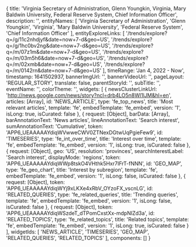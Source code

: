 {
  title: 'Virginia Secretary of Administration, Glenn Youngkin, Virginia, Mary Baldwin University, Federal Reserve System, Chief Information Officer',
  description: '',
  entityNames: [
    'Virginia Secretary of Administration',
    'Glenn Youngkin',
    'Virginia',
    'Mary Baldwin University',
    'Federal Reserve System',
    'Chief Information Officer'
  ],
  entityExploreLinks: [
    '/trends/explore?q=/g/11c2nhdjyf&date=now+7-d&geo=US',
    '/trends/explore?q=/g/1hc0bv2ng&date=now+7-d&geo=US',
    '/trends/explore?q=/m/07z1m&date=now+7-d&geo=US',
    '/trends/explore?q=/m/03m5h6&date=now+7-d&geo=US',
    '/trends/explore?q=/m/02xmb&date=now+7-d&geo=US',
    '/trends/explore?q=/m/0142rn&date=now+7-d&geo=US'
  ],
  timeRange: 'Jan 4, 2022 - Now',
  timestamp: 1641502937,
  bannerImgUrl: '',
  bannerVideoUrl: '',
  pageLayout: 'REGULAR_STORY',
  translate: false,
  parentStoryId: '',
  subTitle: '',
  eventName: '',
  colorTheme: '',
  widgets: [
    {
      newsClusterLinkUrl: 'http://news.google.com/news/story?ncl=drb4LO5n8Wl1lJM&hl=en',
      articles: [Array],
      id: 'NEWS_ARTICLE',
      type: 'fe_top_news',
      title: 'Most relevant articles',
      template: 'fe',
      embedTemplate: 'fe_embed',
      version: '1',
      isLong: true,
      isCurated: false
    },
    {
      request: [Object],
      barData: [Array],
      barAnnotationText: 'News articles',
      lineAnnotationText: 'Search interest',
      sumAnnotationText: 'Cumulative',
      token: 'APP6_UEAAAAAYdiqWVwweCWV0ZTNexDGtwUqPgieFew9',
      id: 'TIMESERIES',
      type: 'fe_int_over_time',
      title: 'Interest over time',
      template: 'fe',
      embedTemplate: 'fe_embed',
      version: '1',
      isLong: true,
      isCurated: false
    },
    {
      request: [Object],
      geo: 'US',
      resolution: 'provinces',
      searchInterestLabel: 'Search interest',
      displayMode: 'regions',
      token: 'APP6_UEAAAAAYdiqWWp8tskO4VHthk5Hxr7IFrT-fNNN',
      id: 'GEO_MAP',
      type: 'fe_geo_chart',
      title: 'Interest by subregion',
      template: 'fe',
      embedTemplate: 'fe_embed',
      version: '1',
      isLong: false,
      isCurated: false
    },
    {
      request: [Object],
      token: 'APP6_UEAAAAAYdiqWYj9xLKXe4xRbV_OYzoFX_vscnLG',
      id: 'RELATED_QUERIES',
      type: 'fe_related_queries',
      title: 'Trending queries',
      template: 'fe',
      embedTemplate: 'fe_embed',
      version: '1',
      isLong: false,
      isCurated: false
    },
    {
      request: [Object],
      token: 'APP6_UEAAAAAYdiqWSzdeT_dTPomCxstXx-mdpNIZd3a',
      id: 'RELATED_TOPICS',
      type: 'fe_related_topics',
      title: 'Related topics',
      template: 'fe',
      embedTemplate: 'fe_embed',
      version: '1',
      isLong: true,
      isCurated: false
    }
  ],
  widgetIds: [
    'NEWS_ARTICLE',
    'TIMESERIES',
    'GEO_MAP',
    'RELATED_QUERIES',
    'RELATED_TOPICS'
  ],
  components: []
}
